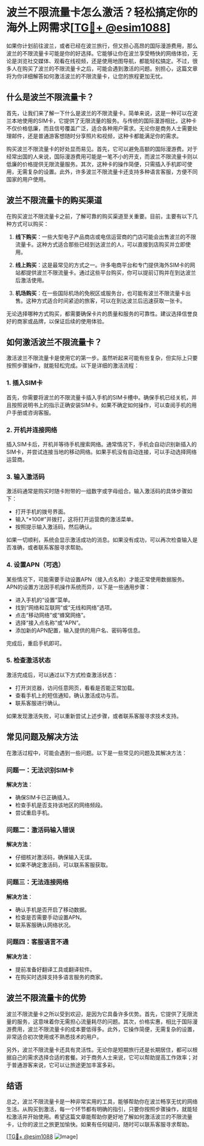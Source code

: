 # 波兰不限流量卡怎么激活？轻松搞定你的海外上网需求[[TG💪+ @esim1088](https://t.me/s/esim1088)]

如果你计划前往波兰，或者已经在波兰旅行，但又担心高昂的国际漫游费用，那么波兰的不限流量卡可能是你的好选择。它能够让你在波兰享受畅快的网络体验，无论是浏览社交媒体、观看在线视频，还是使用地图导航，都能轻松搞定。不过，很多人在购买了波兰的不限流量卡之后，可能会遇到激活的问题。别担心，这篇文章将为你详细解答如何激活波兰的不限流量卡，让您的旅程更加无忧。

## 什么是波兰不限流量卡？

首先，让我们来了解一下什么是波兰的不限流量卡。简单来说，这是一种可以在波兰本地使用的SIM卡，它提供了无限流量的服务。与传统的国际漫游相比，这种卡不仅价格低廉，而且信号覆盖广泛，适合各种用户需求。无论你是商务人士需要处理邮件，还是普通游客想随时分享照片和视频，这种卡都能满足你的需求。

购买波兰不限流量卡的好处显而易见。首先，它可以避免高额的国际漫游费。对于经常出国的人来说，国际漫游费用可能是一笔不小的开支，而波兰不限流量卡则以低廉的价格提供无限流量服务。其次，这种卡的操作简便，只需插入手机即可使用，无需复杂的设置。此外，许多波兰不限流量卡还支持多种语言客服，方便不同国家的用户使用。

## 波兰不限流量卡的购买渠道

在购买波兰不限流量卡之前，了解可靠的购买渠道至关重要。目前，主要有以下几种方式可以购买：

1. **线下购买**：一些大型电子产品商店或电信运营商的门店可能会出售波兰的不限流量卡。这种方式适合那些已经到达波兰的人，可以直接到店购买并立即使用。

2. **线上购买**：这是最常见的方式之一。许多电商平台和专门提供海外SIM卡的网站都提供波兰不限流量卡。通过这些平台购买，你可以提前订购并在到达波兰后激活使用。

3. **机场购买**：在一些国际机场的免税区或服务台，也可能有波兰不限流量卡出售。这种方式适合时间紧迫的旅客，可以在到达波兰后迅速获取一张卡。

无论选择哪种方式购买，都需要确保卡片的质量和服务的可靠性。建议选择信誉良好的商家或品牌，以保证后续的使用体验。

## 如何激活波兰不限流量卡？

激活波兰不限流量卡是使用它的第一步。虽然听起来可能有些复杂，但实际上只要按照步骤操作，就能轻松完成。以下是详细的激活流程：

### 1. 插入SIM卡

首先，你需要将波兰的不限流量卡插入手机的SIM卡槽中。确保手机已经关机，并且按照说明书上的指示正确安装SIM卡。如果不确定如何操作，可以查阅手机的用户手册或咨询客服。

### 2. 开机并连接网络

插入SIM卡后，开机并等待手机搜索网络。通常情况下，手机会自动识别新插入的SIM卡，并尝试连接当地的移动网络。如果手机没有自动连接，可以手动选择网络运营商。

### 3. 输入激活码

激活码通常是购买时随卡附带的一组数字或字母组合。输入激活码的具体步骤如下：

- 打开手机的拨号界面。
- 输入“*100#”并拨打，这将打开运营商的激活菜单。
- 按照提示输入激活码，然后确认。

如果一切顺利，系统会显示激活成功的消息。如果没有成功，可以再次检查输入是否准确，或者联系客服寻求帮助。

### 4. 设置APN（可选）

某些情况下，可能需要手动设置APN（接入点名称）才能正常使用数据服务。APN的设置方法因手机操作系统而异，以下是一些通用步骤：

- 进入手机的“设置”菜单。
- 找到“网络和互联网”或“无线和网络”选项。
- 点击“移动网络”或“蜂窝网络”。
- 选择“接入点名称”或“APN”。
- 添加新的APN配置，输入提供的用户名、密码等信息。

完成后，重启手机即可。

### 5. 检查激活状态

激活完成后，可以通过以下方式检查激活状态：

- 打开浏览器，访问任意网页，看看是否能正常加载。
- 查看手机上的短信通知，确认激活成功与否。
- 联系客服进行确认。

如果发现激活失败，可以重新尝试上述步骤，或者联系客服寻求技术支持。

## 常见问题及解决方法

在激活过程中，可能会遇到一些问题。以下是一些常见的问题及其解决方法：

### 问题一：无法识别SIM卡

**解决方法**：
- 确保SIM卡已正确插入。
- 检查手机是否支持该地区的网络频段。
- 尝试重启手机。

### 问题二：激活码输入错误

**解决方法**：
- 仔细核对激活码，确保输入无误。
- 如果不确定激活码，可以联系客服获取。

### 问题三：无法连接网络

**解决方法**：
- 确认手机是否开启了移动数据。
- 检查是否需要手动设置APN。
- 联系客服确认网络状况。

### 问题四：客服语言不通

**解决方法**：
- 提前准备好翻译工具或翻译软件。
- 在购买时选择支持多语言服务的商家。

## 波兰不限流量卡的优势

波兰不限流量卡之所以受到欢迎，是因为它具备许多优势。首先，它提供了无限流量的服务，这意味着你无需担心流量耗尽的问题。其次，价格实惠，相比于国际漫游费用，波兰不限流量卡的成本要低得多。此外，它操作简便，无需复杂的设置，非常适合初次使用或不熟悉技术的用户。

另外，波兰不限流量卡还具有灵活性。无论你是短期旅行还是长期居住，都可以根据自己的需求选择合适的套餐。对于商务人士来说，它可以帮助提高工作效率；对于普通游客来说，它可以让旅途更加丰富多彩。

## 结语

总之，波兰不限流量卡是一种非常实用的工具，能够帮助你在波兰畅享无忧的网络生活。从购买到激活，每一个环节都有明确的指引，只要你按照步骤操作，就能轻松激活并开始使用。希望这篇文章能帮助你更好地了解如何激活波兰的不限流量卡，让你的波兰之旅更加愉快。如果有任何疑问，随时可以联系客服寻求帮助。

[[TG💪+ @esim1088](https://t.me/s/esim1088) ![Image](https://i.postimg.cc/4NQfJmqS/Snipaste-2025-05-13-00-14-12.png)]